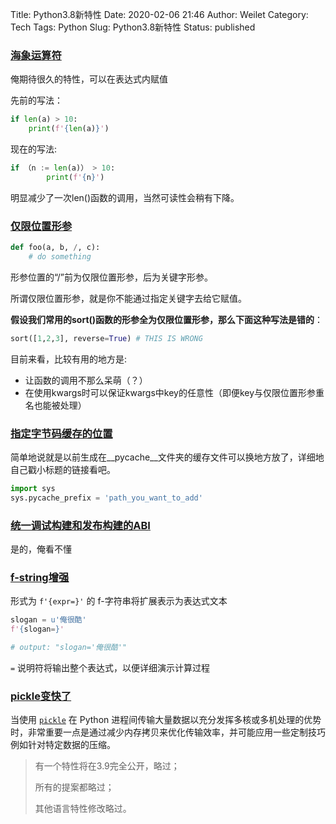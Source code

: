 Title: Python3.8新特性
Date: 2020-02-06 21:46
Author: Weilet
Category: Tech
Tags: Python
Slug: Python3.8新特性
Status: published



### [海象运算符](https://docs.python.org/zh-cn/3.8/whatsnew/3.8.html#assignment-expressions)

俺期待很久的特性，可以在表达式内赋值

先前的写法：

```python
if len(a) > 10:
    print(f'{len(a)}')
```

现在的写法:

```python
if （n := len(a)） > 10:
        print(f'{n}')
```

明显减少了一次len()函数的调用，当然可读性会稍有下降。

### [仅限位置形参](https://docs.python.org/zh-cn/3.8/whatsnew/3.8.html#positional-only-parameters) ###

```python
def foo(a, b, /, c):
    # do something
```

形参位置的“/”前为仅限位置形参，后为关键字形参。

所谓仅限位置形参，就是你不能通过指定关键字去给它赋值。

**假设我们常用的sort()函数的形参全为仅限位置形参，那么下面这种写法是错的**：

```python
sort([1,2,3], reverse=True) # THIS IS WRONG
```

目前来看，比较有用的地方是:

- 让函数的调用不那么呆萌（？）
- 在使用kwargs时可以保证kwargs中key的任意性（即便key与仅限位置形参重名也能被处理）

### [指定字节码缓存的位置](https://docs.python.org/zh-cn/3.8/whatsnew/3.8.html#parallel-filesystem-cache-for-compiled-bytecode-files)

简单地说就是以前生成在\_\_pycache\_\_文件夹的缓存文件可以换地方放了，详细地自己戳小标题的链接看吧。

```python
import sys
sys.pycache_prefix = 'path_you_want_to_add'
```

### [统一调试构建和发布构建的ABI](https://docs.python.org/zh-cn/3.8/whatsnew/3.8.html#debug-build-uses-the-same-abi-as-release-build)

是的，俺看不懂

### [f-string增强](https://docs.python.org/zh-cn/3.8/whatsnew/3.8.html#f-strings-support-for-self-documenting-expressions-and-debugging)

形式为 `f'{expr=}'` 的 f-字符串将扩展表示为表达式文本

```python
slogan = u'俺很酷'
f'{slogan=}'

# output: "slogan='俺很酷'"
```

`=` 说明符将输出整个表达式，以便详细演示计算过程

### [pickle变快了](https://docs.python.org/zh-cn/3.8/whatsnew/3.8.html#pickle-protocol-5-with-out-of-band-data-buffers)

当使用 [`pickle`](https://docs.python.org/zh-cn/3.8/library/pickle.html#module-pickle) 在 Python 进程间传输大量数据以充分发挥多核或多机处理的优势时，非常重要一点是通过减少内存拷贝来优化传输效率，并可能应用一些定制技巧例如针对特定数据的压缩。

> 有一个特性将在3.9完全公开，略过；
>
> 所有的提案都略过；
>
> 其他语言特性修改略过。